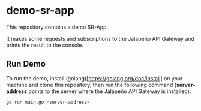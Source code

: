 # demo-sr-app

This repository contains a demo SR-App.

It makes some requests and subscriptions to the Jalapeño API Gateway and prints the result to the console.

## Run Demo

To run the demo, install (golang)[https://golang.org/doc/install] on your machine and clone this repository, then run the following command (**server-address** points to the server where the Jalapeño API Gateway is installed):

```bash
go run main.go <server-address>
```
